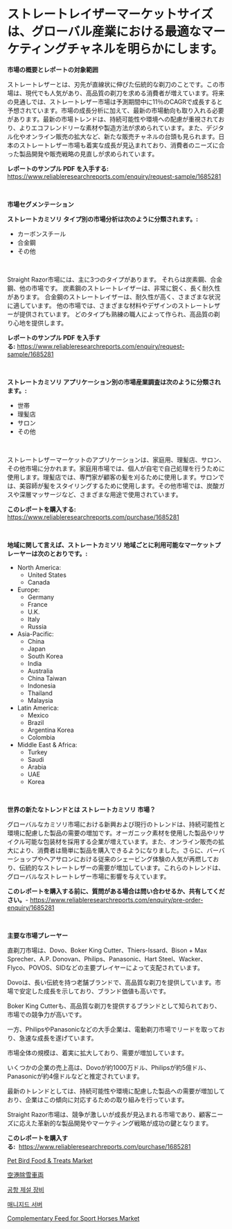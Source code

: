 <p><h1>ストレートレイザーマーケットサイズは、グローバル産業における最適なマーケティングチャネルを明らかにします。</h1></p><p><strong>市場の概要とレポートの対象範囲</strong></p>
<p><p>ストレートレザーとは、刃先が直線状に伸びた伝統的な剃刀のことです。この市場は、現代でも人気があり、高品質の剃刀を求める消費者が増えています。将来の見通しでは、ストレートレザー市場は予測期間中に11％のCAGRで成長すると予想されています。市場の成長分析に加えて、最新の市場動向も取り入れる必要があります。最新の市場トレンドは、持続可能性や環境への配慮が重視されており、よりエコフレンドリーな素材や製造方法が求められています。また、デジタル化やオンライン販売の拡大など、新たな販売チャネルの台頭も見られます。日本のストレートレザー市場も着実な成長が見込まれており、消費者のニーズに合った製品開発や販売戦略の見直しが求められています。</p></p>
<p><strong>レポートのサンプル PDF を入手する:</strong> <a href="https://www.reliableresearchreports.com/enquiry/request-sample/1685281">https://www.reliableresearchreports.com/enquiry/request-sample/1685281</a></p>
<p>&nbsp;</p>
<p><strong>市場セグメンテーション</strong></p>
<p><strong>ストレートカミソリ タイプ別の市場分析は次のように分類されます。:</strong></p>
<p><ul><li>カーボンスチール</li><li>合金鋼</li><li>その他</li></ul></p>
<p>&nbsp;</p>
<p><p>Straight Razor市場には、主に3つのタイプがあります。 それらは炭素鋼、合金鋼、他の市場です。 炭素鋼のストレートレイザーは、非常に鋭く、長く耐久性があります。 合金鋼のストレートレイザーは、耐久性が高く、さまざまな状況に適しています。 他の市場では、さまざまな材料やデザインのストレートレザーが提供されています。 どのタイプも熟練の職人によって作られ、高品質の剃り心地を提供します。</p></p>
<p><strong>レポートのサンプル PDF を入手する:</strong>&nbsp;<a href="https://www.reliableresearchreports.com/enquiry/request-sample/1685281">https://www.reliableresearchreports.com/enquiry/request-sample/1685281</a></p>
<p>&nbsp;</p>
<p><strong> ストレートカミソリ アプリケーション別の市場産業調査は次のように分類されます。:</strong></p>
<p><ul><li>世帯</li><li>理髪店</li><li>サロン</li><li>その他</li></ul></p>
<p>&nbsp;</p>
<p><p>ストレートレザーマーケットのアプリケーションは、家庭用、理髪店、サロン、その他市場に分かれます。家庭用市場では、個人が自宅で自己処理を行うために使用します。理髪店では、専門家が顧客の髪を刈るために使用します。サロンでは、美容師が髪をスタイリングするために使用します。その他市場では、炭酸ガスや深層マッサージなど、さまざまな用途で使用されています。</p></p>
<p><strong>このレポートを購入する:</strong>&nbsp; <a href="https://www.reliableresearchreports.com/purchase/1685281">https://www.reliableresearchreports.com/purchase/1685281</a></p>
<p>&nbsp;</p>
<p><strong>地域に関して言えば、ストレートカミソリ 地域ごとに利用可能なマーケットプレーヤーは次のとおりです。:</strong></p>
<p><ul>
    <li>
        North America:
        <ul>
            <li>United States</li>
            <li>Canada</li>
        </ul>
    </li>
    <li>
        Europe:
        <ul>
            <li>Germany</li>
            <li>France</li>
            <li>U.K.</li>
            <li>Italy</li>
            <li>Russia</li>
        </ul>
    </li>
    <li>
        Asia-Pacific:
        <ul>
            <li>China</li>
            <li>Japan</li>
            <li>South Korea</li>
            <li>India</li>
            <li>Australia</li>
            <li>China Taiwan</li>
            <li>Indonesia</li>
            <li>Thailand</li>
            <li>Malaysia</li>
        </ul>
    </li>
    <li>
        Latin America:
        <ul>
            <li>Mexico</li>
            <li>Brazil</li>
            <li>Argentina Korea</li>
            <li>Colombia</li>
        </ul>
    </li>
    <li>
        Middle East & Africa:
        <ul>
            <li>Turkey</li>
            <li>Saudi</li>
            <li>Arabia</li>
            <li>UAE</li>
            <li>Korea</li>
        </ul>
    </li>
    </ul></p>
<p>&nbsp;</p>
<p><strong>世界の新たなトレンドとは ストレートカミソリ 市場？</strong></p>
<p><p>グローバルなカミソリ市場における新興および現行のトレンドは、持続可能性と環境に配慮した製品の需要の増加です。オーガニック素材を使用した製品やリサイクル可能な包装材を採用する企業が増えています。また、オンライン販売の拡大により、消費者は簡単に製品を購入できるようになりました。さらに、バーバーショップやヘアサロンにおける従来のシェービング体験の人気が再燃しており、伝統的なストレートレザーの需要が増加しています。これらのトレンドは、グローバルなストレートレザー市場に影響を与えています。</p></p>
<p><strong>このレポートを購入する前に、質問がある場合は問い合わせるか、共有してください。</strong>- <a href="https://www.reliableresearchreports.com/enquiry/pre-order-enquiry/1685281">https://www.reliableresearchreports.com/enquiry/pre-order-enquiry/1685281</a></p>
<p>&nbsp;</p>
<p><strong>主要な市場プレーヤー</strong></p>
<p><p>直剃刀市場は、Dovo、Boker King Cutter、Thiers-Issard、Bison + Max Sprecher、A.P. Donovan、Philips、Panasonic、Hart Steel、Wacker、Flyco、POVOS、SIDなどの主要プレイヤーによって支配されています。 </p><p>Dovoは、長い伝統を持つ老舗ブランドで、高品質な剃刀を提供しています。市場で安定した成長を示しており、ブランド価値も高いです。 </p><p>Boker King Cutterも、高品質な剃刀を提供するブランドとして知られており、市場での競争力が高いです。 </p><p>一方、PhilipsやPanasonicなどの大手企業は、電動剃刀市場でリードを取っており、急速な成長を遂げています。 </p><p>市場全体の規模は、着実に拡大しており、需要が増加しています。 </p><p>いくつかの企業の売上高は、Dovoが約1000万ドル、Philipsが約5億ドル、Panasonicが約4億ドルなどと推定されています。 </p><p>最新のトレンドとしては、持続可能性や環境に配慮した製品への需要が増加しており、企業はこの傾向に対応するための取り組みを行っています。 </p><p>Straight Razor市場は、競争が激しいが成長が見込まれる市場であり、顧客ニーズに応えた革新的な製品開発やマーケティング戦略が成功の鍵となります。</p></p>
<p><strong>このレポートを購入する:</strong>&nbsp;&nbsp;<a href="https://www.reliableresearchreports.com/purchase/1685281">https://www.reliableresearchreports.com/purchase/1685281</a></p>
<p><p><a href="https://view.publitas.com/reportprime-1/pet-bird-food-treats-market-size-market-trends-and-growth-outlook-forecasted-for-period-from-2024-to-2031/">Pet Bird Food & Treats Market</a></p><p><a href="https://medium.com/@joanne.southgate/%E7%A9%BA%E6%B8%AF%E3%81%AE%E9%99%A4%E9%9B%AA%E8%BB%8A%E5%B8%82%E5%A0%B4%E3%81%AF-%E5%B8%82%E5%A0%B4%E3%82%B7%E3%82%A7%E3%82%A2-%E3%82%B5%E3%82%A4%E3%82%BA-2031%E5%B9%B4%E3%81%BE%E3%81%A7%E3%81%AE%E4%BA%88%E6%B8%AC%E3%81%AB%E7%84%A6%E7%82%B9%E3%82%92%E5%BD%93%E3%81%A6%E3%81%A6%E3%81%84%E3%81%BE%E3%81%99-126bdeb142ad">空港除雪車両</a></p><p><a href="https://medium.com/@nedkammnacaw/%EA%B3%B5%ED%95%AD-%EC%A0%9C%EC%84%A4-%EC%9E%A5%EB%B9%84-%EC%8B%9C%EC%9E%A5-%EA%B7%9C%EB%AA%A8-%EC%8B%9C%EC%9E%A5-%EC%A0%84%EB%A7%9D-%EB%B0%8F-%EC%8B%9C%EC%9E%A5-%EC%98%88%EC%B8%A1-2024%EB%85%84%EB%B6%80%ED%84%B0-2031%EB%85%84%EA%B9%8C%EC%A7%80-eb92da3debdc">공항 제설 장비</a></p><p><a href="https://medium.com/@sinjinluong3e0awx2m195k76/%EA%B4%80%EB%A6%AC%EB%90%98%EB%8A%94-%EC%84%9C%EB%B2%84-%EC%8B%9C%EC%9E%A5-%EC%84%B1%EA%B3%B5%EC%A0%81%EC%9D%B8-%EB%B9%84%EC%A6%88%EB%8B%88%EC%8A%A4-%EC%A0%84%EB%9E%B5%EC%9D%98-%EC%97%B4%EC%87%A0-2031%EB%85%84%EA%B9%8C%EC%A7%80%EC%9D%98-%EC%98%88%EC%B8%A1-f4400adebfed">매니지드 서버</a></p><p><a href="https://view.publitas.com/reportprime-1/complementary-feed-for-sport-horses-market-size-growth-and-forecast-from-2024-2031/">Complementary Feed for Sport Horses Market</a></p></p>